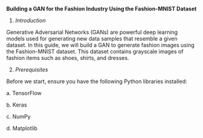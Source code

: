 **Building a GAN for the Fashion Industry Using the Fashion-MNIST Dataset**

1. *Introduction*

Generative Adversarial Networks (GANs) are powerful deep learning models used for generating new data samples that resemble a given dataset. In this guide, we will build a GAN to generate fashion images using the Fashion-MNIST dataset. This dataset contains grayscale images of fashion items such as shoes, shirts, and dresses.

2. *Prerequisites*
   
Before we start, ensure you have the following Python libraries installed:

a. TensorFlow

b. Keras

c. NumPy

d. Matplotlib
